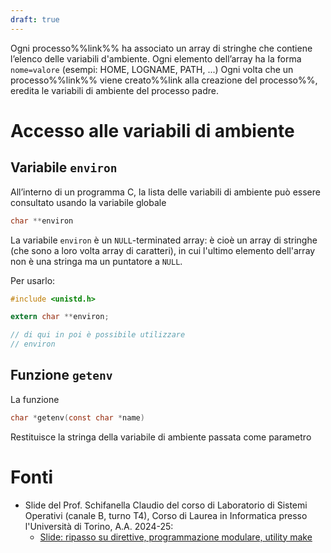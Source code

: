 ```yaml
---
draft: true
---
```

Ogni processo%%link%% ha associato un array di stringhe che contiene l’elenco delle variabili d'ambiente.
Ogni elemento dell’array ha la forma `nome=valore` (esempi: HOME, LOGNAME, PATH, ...)
Ogni volta che un processo%%link%% viene creato%%link alla creazione del processo%%, eredita le variabili di ambiente del processo padre.

# Accesso alle variabili di ambiente

## Variabile `environ`

All’interno di un programma C, la lista delle variabili di ambiente può essere consultato usando la variabile globale

```c
char **environ
```

La variabile `environ` è un `NULL`-terminated array: è cioè un array di stringhe (che sono a loro volta array di caratteri), in cui l'ultimo elemento dell'array non è una stringa ma un puntatore a `NULL`.

Per usarlo:
```c
#include <unistd.h>

extern char **environ;

// di qui in poi è possibile utilizzare
// environ
```

## Funzione `getenv`

La funzione
```c
char *getenv(const char *name)
```

Restituisce la stringa della variabile di ambiente passata come parametro

# Fonti

- Slide del Prof. Schifanella Claudio del corso di Laboratorio di Sistemi Operativi (canale B, turno T4), Corso di Laurea in Informatica presso l'Università di Torino, A.A. 2024-25:
	- [Slide: ripasso su direttive, programmazione modulare, utility make](https://informatica.i-learn.unito.it/mod/resource/view.php?id=253526)